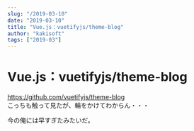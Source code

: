 ```yaml
---
slug: "/2019-03-10"
date: "2019-03-10"
title: "Vue.js：vuetifyjs/theme-blog"
author: "kakisoft"
tags: ["2019-03"]
---
```

# Vue.js：vuetifyjs/theme-blog

<https://github.com/vuetifyjs/theme-blog>  
こっちも触って見たが、輪をかけてわからん・・・  

今の俺には早すぎたみたいだ。  

